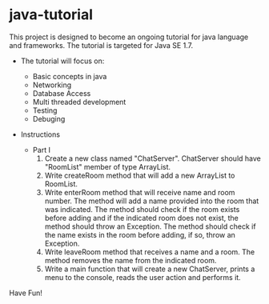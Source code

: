 java-tutorial
=============

This project is designed to become an ongoing tutorial for java language and frameworks.
The tutorial is targeted for Java SE 1.7. 

* The tutorial will focus on:
	* Basic concepts in java
	* Networking
	* Database Access
	* Multi threaded development
	* Testing
	* Debuging
	
* Instructions
	* Part I
		1. Create a new class named "ChatServer". ChatServer should have "RoomList" member of type ArrayList.
		2. Write createRoom method that will add a new ArrayList to RoomList.
		3. Write enterRoom method that will receive name and room number. The method will add a name provided
			into the room that was indicated. The method should check if the room exists before adding and if the
			indicated room does not exist, the method should throw an Exception. The method should check if the
			name exists in the room before adding, if so, throw an Exception.
		4. Write leaveRoom method that receives a name and a room. The method removes the name from the indicated
			room.
		5. Write a main function that will create a new ChatServer, prints a menu to the console, reads the user
			action and performs it.

Have Fun! 
	